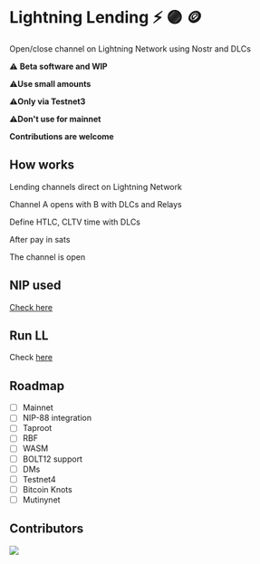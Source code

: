 # Lightning Lending :zap: 🟣 🪙

Open/close channel on Lightning Network using Nostr and DLCs

 ⚠️ **Beta software and WIP**
 
 ⚠️**Use small amounts**

 ⚠️**Only via Testnet3**

 ⚠️**Don't use for mainnet**

 **Contributions are welcome**
 
## How works

Lending channels direct on Lightning Network

Channel A opens with B with DLCs and Relays

Define HTLC, CLTV time with DLCs

After pay in sats

The channel is open

## NIP used

[Check here](https://github.com/AreaLayer/NIP-xxx)

## Run LL

Check [here](https://github.com/AreaLayer/Lightning-Lending/blob/main/doc/run.md)

## Roadmap

- [ ] Mainnet
- [ ] NIP-88 integration
- [ ] Taproot
- [ ] RBF
- [ ] WASM
- [ ] BOLT12 support
- [ ] DMs
- [ ] Testnet4
- [ ] Bitcoin Knots
- [ ] Mutinynet

## Contributors

<a align="center" href="https://github.com/AreaLayer/Lightning-Lending/graphs/contributors">
  <img src="https://contrib.rocks/image?repo=FrostDevKit/javascript-frost" />
</a>
